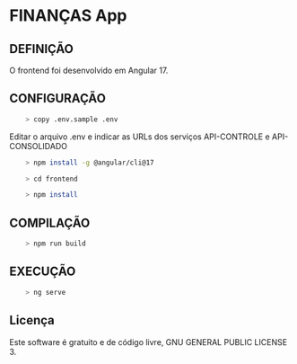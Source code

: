 
# FINANÇAS App


## DEFINIÇÃO

O frontend foi desenvolvido em Angular 17.


## CONFIGURAÇÃO

```bash
    > copy .env.sample .env    
```

Editar o arquivo .env e indicar as URLs dos serviços API-CONTROLE e API-CONSOLIDADO


```bash
    > npm install -g @angular/cli@17

    > cd frontend

    > npm install
```

## COMPILAÇÃO

```bash
    > npm run build
```

## EXECUÇÃO

```bash
    > ng serve
```


## Licença

Este software é gratuito e de código livre, GNU GENERAL PUBLIC LICENSE 3.